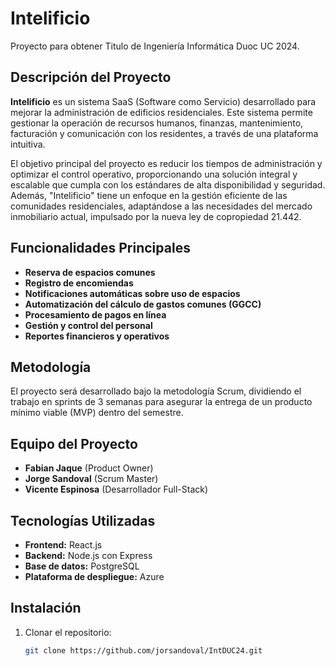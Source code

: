 # Intelificio
Proyecto para obtener Titulo de Ingeniería Informática Duoc UC 2024.

## Descripción del Proyecto

**Intelificio** es un sistema SaaS (Software como Servicio) desarrollado para mejorar la administración de edificios residenciales. Este sistema permite gestionar la operación de recursos humanos, finanzas, mantenimiento, facturación y comunicación con los residentes, a través de una plataforma intuitiva.

El objetivo principal del proyecto es reducir los tiempos de administración y optimizar el control operativo, proporcionando una solución integral y escalable que cumpla con los estándares de alta disponibilidad y seguridad. Además, "Intelificio" tiene un enfoque en la gestión eficiente de las comunidades residenciales, adaptándose a las necesidades del mercado inmobiliario actual, impulsado por la nueva ley de copropiedad 21.442.

## Funcionalidades Principales
- **Reserva de espacios comunes**
- **Registro de encomiendas**
- **Notificaciones automáticas sobre uso de espacios**
- **Automatización del cálculo de gastos comunes (GGCC)**
- **Procesamiento de pagos en línea**
- **Gestión y control del personal**
- **Reportes financieros y operativos**

## Metodología

El proyecto será desarrollado bajo la metodología Scrum, dividiendo el trabajo en sprints de 3 semanas para asegurar la entrega de un producto mínimo viable (MVP) dentro del semestre.

## Equipo del Proyecto

- **Fabian Jaque** (Product Owner)
- **Jorge Sandoval** (Scrum Master)
- **Vicente Espinosa** (Desarrollador Full-Stack)

## Tecnologías Utilizadas
- **Frontend:** React.js
- **Backend:** Node.js con Express
- **Base de datos:** PostgreSQL
- **Plataforma de despliegue:** Azure

## Instalación

1. Clonar el repositorio:
   ```bash
   git clone https://github.com/jorsandoval/IntDUC24.git
